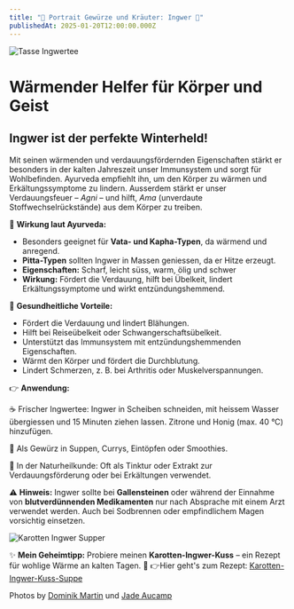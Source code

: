 ```yaml
---
title: "🫚 Portrait Gewürze und Kräuter: Ingwer 🫚"
publishedAt: 2025-01-20T12:00:00.000Z
---
```

![Tasse Ingwertee](/images/1_2_ingwer.webp "Tasse Ingwertee")

# Wärmender Helfer für Körper und Geist

## Ingwer ist der perfekte Winterheld! 

Mit seinen wärmenden und verdauungsfördernden Eigenschaften stärkt er besonders in der kalten Jahreszeit unser Immunsystem und sorgt für Wohlbefinden. Ayurveda empfiehlt ihn, um den Körper zu wärmen und Erkältungssymptome zu lindern. Ausserdem stärkt er unser Verdauungsfeuer – *Agni* – und hilft, *Ama* (unverdaute Stoffwechselrückstände) aus dem Körper zu treiben.

🌱 **Wirkung laut Ayurveda:**

* Besonders geeignet für **Vata- und Kapha-Typen**, da wärmend und anregend. 
* **Pitta-Typen** sollten Ingwer in Massen geniessen, da er Hitze erzeugt.
* **Eigenschaften:** Scharf, leicht süss, warm, ölig und schwer
* **Wirkung:** Fördert die Verdauung, hilft bei Übelkeit, lindert Erkältungssymptome und wirkt entzündungshemmend.

💪 **Gesundheitliche Vorteile:**

* Fördert die Verdauung und lindert Blähungen.
* Hilft bei Reiseübelkeit oder Schwangerschaftsübelkeit.
* Unterstützt das Immunsystem mit entzündungshemmenden Eigenschaften.
* Wärmt den Körper und fördert die Durchblutung.
* Lindert Schmerzen, z. B. bei Arthritis oder Muskelverspannungen.

👉 **Anwendung:**

☕ Frischer Ingwertee: Ingwer in Scheiben schneiden, mit heissem Wasser übergiessen und 15 Minuten ziehen lassen. Zitrone und Honig (max. 40 °C) hinzufügen.

🍲 Als Gewürz in Suppen, Currys, Eintöpfen oder Smoothies.

🌿 In der Naturheilkunde: Oft als Tinktur oder Extrakt zur Verdauungsförderung oder bei Erkältungen verwendet.

⚠️ **Hinweis:** Ingwer sollte bei **Gallensteinen** oder während der Einnahme von **blutverdünnenden Medikamenten** nur nach Absprache mit einem Arzt verwendet werden. Auch bei Sodbrennen oder empfindlichem Magen vorsichtig einsetzen.

![Karotten Ingwer Supper](/images/1_2_ingwersuppe.webp "KarottenIngwer Suppe")

✨ **Mein Geheimtipp:** Probiere meinen **Karotten-Ingwer-Kuss** – ein Rezept für wohlige Wärme an kalten Tagen. 🌟
👉Hier geht's zum Rezept: [Karotten-Ingwer-Kuss-Suppe](https://www.ayni.ch/images/2_portrait_gewuerze-und-kraeuter_suppe.pdf)

Photos by [Dominik Martin](https://unsplash.com/photos/person-holding-white-bowl-with-sliced-lime-and-ginger-inside-JYFmYif4n70)[](https://unsplash.com/de/fotos/photo-of-three-women-lifting-there-hands-tXiMrX3Gc-g) und [Jade Aucamp](https://unsplash.com/de/fotos/suppe-mit-sesam-und-brot-OMcrCX6wDpU)[](https://unsplash.com/photos/person-using-magnifying-glass-enlarging-the-appearance-of-his-nose-and-sunglasses-uAFjFsMS3YY)
